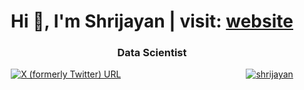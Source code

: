 <h1 align="center">Hi 👋, I'm Shrijayan | visit: <a href="https://shrijayan.cpluz.com" target="_blank">website</a></h1>
<h3 align="center">Data Scientist</h3>

<div style="display: flex; justify-content: center; align-items: center; gap: 200px;">
  <a href="https://twitter.com/rshrijayan" target="_blank">
    <img alt="X (formerly Twitter) URL" src="https://img.shields.io/twitter/url?url=https%3A%2F%2Fx.com%2Frshrijayan">
  </a>
  <a href="https://linkedin.com/in/shrijayan" target="_blank">
    <img src="https://img.shields.io/badge/LinkedIn-0077B5?style=for-the-badge&logo=linkedin&logoColor=white" alt="shrijayan" />
  </a>
</div>
